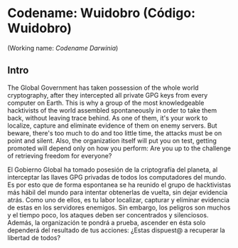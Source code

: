 # Codename: Wuidobro (Código: Wuidobro)
 (Working name: *Codename Darwinia*)

## Intro

The Global Government has taken possession of the whole world cryptography, after they intercepted all private GPG keys from every computer on Earth. This is why a group of the most knowledgeable hacktivists of the world assembled spontaneously in order to take them back, without leaving trace behind. As one of them, it's your work to localize, capture and eliminate evidence of them on enemy servers. But beware, there's too much to do and too little time, the attacks must be on point and silent. Also, the organization itself will put you on test, getting promoted will depend only on how you perform: Are you up to the challenge of retrieving freedom for everyone?

El Gobierno Global ha tomado posesión de la criptografía del planeta, al interceptar las llaves GPG privadas de todos los computadores del mundo. Es por esto que de forma espontanea se ha reunido el grupo de hacktivistas más hábil del mundo para intentar obtenerlas de vuelta, sin dejar evidencia atrás. Como uno de ellos, es tu labor localizar, capturar y eliminar evidencia de estas en los servidores enemigos. Sin embargo, los peligros son muchos y el tiempo poco, los ataques deben ser concentrados y silenciosos. Además, la organización te pondrá a prueba, ascender en ésta solo dependerá del resultado de tus acciones: ¿Estas dispuest@ a recuperar la libertad de todos?

